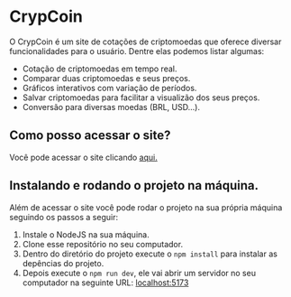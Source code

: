 # CrypCoin

O CrypCoin é um site de cotações de criptomoedas que oferece diversar funcionalidades para o usuário. Dentre elas podemos listar algumas:

- Cotação de criptomoedas em tempo real.
- Comparar duas criptomoedas e seus preços.
- Gráficos interativos com variação de períodos.
- Salvar criptomoedas para facilitar a visualizão dos seus preços.
- Conversão para diversas moedas (BRL, USD...).

## Como posso acessar o site?

Você pode acessar o site clicando [aqui.](https://taima-crypcoin.netlify.app)

## Instalando e rodando o projeto na máquina.

Além de acessar o site você pode rodar o projeto na sua própria máquina seguindo os passos a seguir:

1. Instale o NodeJS na sua máquina.
2. Clone esse repositório no seu computador.
3. Dentro do diretório do projeto execute o `npm install` para instalar as depências do projeto.
4. Depois execute o `npm run dev`, ele vai abrir um servidor no seu computador na seguinte URL: [localhost:5173](http://localhost:5173)

